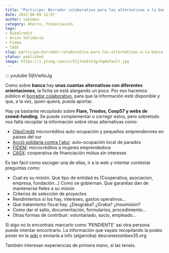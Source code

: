 ```yaml
---
title: "Participa: Borrador colaborativo para las alternativas a la banca"
date: 2012-06-09 12:57
author: vokimon
category: Ahorro, Financiación
tags:
- OikoCredit
- Accio Solidaria
- Fidem
- CASX
slug: participa-borrador-colaborativo-para-las-alternativas-a-la-banca
status: published
image: https://i.ytimg.com/vi/5IjtVwItoJg/hqdefault.jpg
---
```


::: youtube 5IjtVwItoJg

Como sobre **banca** hay **unas cuantas alternativas con diferentes orientaciones**, la ficha se está alargando un poco. Por eso hacemos público el [borrador colaborativo](/wiki/index.php?title=Banca), para que la información esté disponible y que, a la vez, quien quiera, pueda aportar.

Hay ya bastante recopilado sobre **Fiare, Triodos, Coop57 y webs de crowd-funding**. Se puede complementar o corregir estos, pero sobretodo nos falta recopilar la información sobre otras alternativas como:

-   [OikoCredit](http://www.oikocredit.cat) microcréditos auto-ocupación y pequeños emprenderores en paises del sur
-   [Acció solidaria contra l'atur](http://www.acciosolidaria.cat): auto-ocupación local de parados
-   [FIDEM](http://www.fidem.net/): microcréditos a mujeres emprendedora
-   [CASX](http://www.casx.cat/): cooperativa de financiación mútua sin intereses

Es tan fácil como escoger una de ellas, ir a la web y intentar contestar preguntas como:

-   Cual es su misión. Que tipo de entidad es (Cooperativa, asociacion, empresa, fundación...) Como se gobiernan. Que garantias dan de mantenerse fieles a su misión
-   Criterios de selección de proyectos
-   Rendimientos si los hay, intereses, gastos operativos...
-   Que tratamiento fiscal hay. ¿Desgraba? ¿Graba? ¿Insumisión?
-   Como dar el salto, documentación, formularios, procedimiento...
-   Otras formas de contribuir: voluntariado, socio, empleado...

Si algo no lo encontrais marcarlo como 'PENDIENTE' asi otra persona puede intentar encontrarlo. La información que vayais recopilando la podes poner en la [wiki](/wiki/index.php?title=Banca) o enviarla a info (algarroba) desconexionibex35.org

También interesan experiencias de primera mano, si las teneis.
